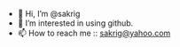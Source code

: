 - 👋 Hi, I’m @sakrig
- 👀 I’m interested in using github.
- 📫 How to reach me :: sakrig@yahoo.com

<!---
sakrig/sakrig is a ✨ special ✨ repository because its `README.md` (this file) appears on your GitHub profile.
You can click the Preview link to take a look at your changes.
--->
